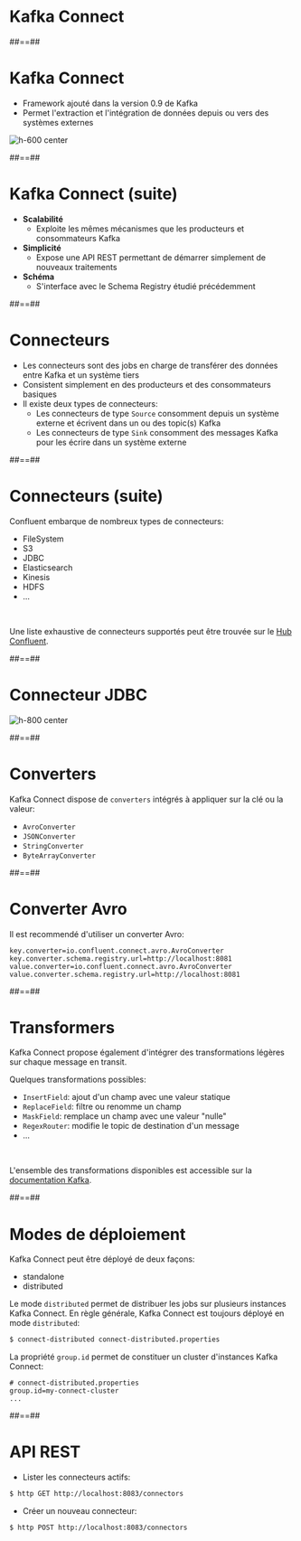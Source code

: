 <!-- .slide: class="transition" -->

# Kafka Connect

##==##

<!-- .slide: -->

# Kafka Connect

* Framework ajouté dans la version 0.9 de Kafka
* Permet l'extraction et l'intégration de données depuis ou vers des systèmes externes

![h-600 center](./assets/images/kafka-connect.svg)

##==##
<!-- .slide: -->

# Kafka Connect (suite)

* **Scalabilité**
  * Exploite les mêmes mécanismes que les producteurs et consommateurs Kafka
* **Simplicité**
  * Expose une API REST permettant de démarrer simplement de nouveaux traitements
* **Schéma**
  * S'interface avec le Schema Registry étudié précédemment

##==##
<!-- .slide: -->

# Connecteurs

* Les connecteurs sont des jobs en charge de transférer des données entre Kafka et un système tiers
* Consistent simplement en des producteurs et des consommateurs basiques
* Il existe deux types de connecteurs:
  * Les connecteurs de type `Source` consomment depuis un système externe et écrivent dans un ou des topic(s) Kafka
  * Les connecteurs de type `Sink` consomment des messages Kafka pour les écrire dans un système externe

##==##
<!-- .slide: -->

# Connecteurs (suite)

Confluent embarque de nombreux types de connecteurs:

* FileSystem
* S3
* JDBC
* Elasticsearch
* Kinesis
* HDFS
* ...

<br>

Une liste exhaustive de connecteurs supportés peut être trouvée sur le [Hub Confluent](https://www.confluent.io/hub/).

##==##
<!-- .slide: -->

# Connecteur JDBC

![h-800 center](./assets/images/kafka-connect-jdbc.svg)

##==##
<!-- .slide: -->

# Converters

Kafka Connect dispose de `converters` intégrés à appliquer sur la clé ou la valeur:

* `AvroConverter`
* `JSONConverter`
* `StringConverter`
* `ByteArrayConverter`

##==##
<!-- .slide: class="with-code" -->

# Converter Avro

Il est recommendé d'utiliser un converter Avro:

```properties
key.converter=io.confluent.connect.avro.AvroConverter
key.converter.schema.registry.url=http://localhost:8081
value.converter=io.confluent.connect.avro.AvroConverter
value.converter.schema.registry.url=http://localhost:8081
```

<!-- .element: class="big-code" -->

##==##
<!-- .slide -->

# Transformers

Kafka Connect propose également d'intégrer des transformations légères sur chaque message en transit.

Quelques transformations possibles:

* `InsertField`: ajout d'un champ avec une valeur statique
* `ReplaceField`: filtre ou renomme un champ
* `MaskField`: remplace un champ avec une valeur "nulle"
* `RegexRouter`: modifie le topic de destination d'un message
* ...

<br>

L'ensemble des transformations disponibles est accessible sur la [documentation Kafka](http://kafka.apache.org/documentation.html#connect_transforms).

##==##
<!-- .slide: class="with-code" -->

# Modes de déploiement

Kafka Connect peut être déployé de deux façons:

* standalone
* distributed

Le mode `distributed` permet de distribuer les jobs sur plusieurs instances Kafka Connect. En règle générale, Kafka Connect est toujours déployé en mode `distributed`:

```bash
$ connect-distributed connect-distributed.properties
```

<!-- .element class="big-code" -->

La propriété `group.id` permet de constituer un cluster d'instances Kafka Connect:

```properties
# connect-distributed.properties
group.id=my-connect-cluster
...
```

<!-- .element class="big-code" -->

##==##
<!-- .slide: class="with-code" -->

# API REST

* Lister les connecteurs actifs:

```bash
$ http GET http://localhost:8083/connectors
```

<!-- .element class="big-code" -->

* Créer un nouveau connecteur:

```bash
$ http POST http://localhost:8083/connectors
```

<!-- .element class="big-code" -->
